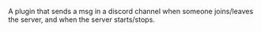 A plugin that sends a msg in a discord channel when someone joins/leaves the server, and when the server starts/stops.
